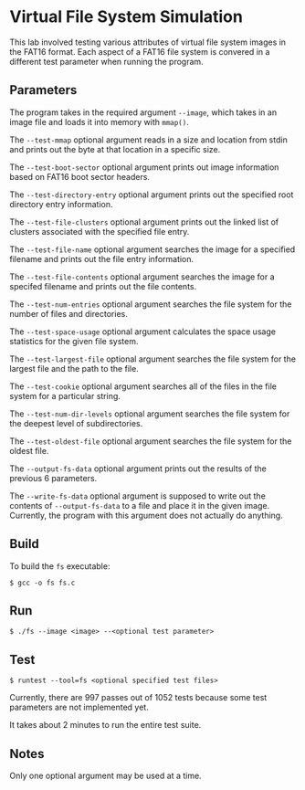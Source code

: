 # Virtual File System Simulation
This lab involved testing various attributes of virtual file system images in the FAT16 format. Each aspect of a FAT16 file system is convered in a different test parameter when running the program.

## Parameters
The program takes in the required argument `--image`, which takes in an image file and loads it into memory with `mmap()`.

The `--test-mmap` optional argument reads in a size and location from stdin and prints out the byte at that location in a specific size.

The `--test-boot-sector` optional argument prints out image information based on FAT16 boot sector headers.

The `--test-directory-entry` optional argument prints out the specified root directory entry information.

The `--test-file-clusters` optional argument prints out the linked list of clusters associated with the specified file entry.

The `--test-file-name` optional argument searches the image for a specified filename and prints out the file entry information.

The `--test-file-contents` optional argument searches the image for a specifed filename and prints out the file contents.

The `--test-num-entries` optional argument searches the file system for the number of files and directories.

The `--test-space-usage` optional argument calculates the space usage statistics for the given file system.

The `--test-largest-file` optional argument searches the file system for the largest file and the path to the file.

The `--test-cookie` optional argument searches all of the files in the file system for a particular string.

The `--test-num-dir-levels` optional argument searches the file system for the deepest level of subdirectories.

The `--test-oldest-file` optional argument searches the file system for the oldest file.

The `--output-fs-data` optional argument prints out the results of the previous 6 parameters.

The `--write-fs-data` optional argument is supposed to write out the contents of `--output-fs-data` to a file and place it in the given image. Currently, the program with this argument does not actually do anything.

## Build
To build the `fs` executable:
```
$ gcc -o fs fs.c
```

## Run
```
$ ./fs --image <image> --<optional test parameter>
```

## Test
```
$ runtest --tool=fs <optional specified test files>
```
Currently, there are 997 passes out of 1052 tests because some test parameters are not implemented yet.

It takes about 2 minutes to run the entire test suite.

## Notes
Only one optional argument may be used at a time.
